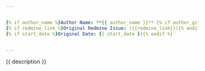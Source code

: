 ```yaml
---


{% if author_name %}Author Name: **{{ author_name }}** {% if author_github_username %}({{ author_github_username }}){% endif %}{% endif %}
{% if redmine_link %}Original Redmine Issue: ({{redmine_link}}){% endif %}
{% if start_date %}Original Date: {{ start_date }}{% endif %}


---
```


{{ description }}



